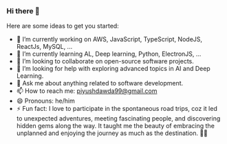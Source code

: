 ### Hi there 👋



Here are some ideas to get you started:

- 🔭 I’m currently working on AWS, JavaScript, TypeScript, NodeJS, ReactJs, MySQL, ...
- 🌱 I’m currently learning AL, Deep learning, Python, ElectronJS, ...
- 👯 I’m looking to collaborate on open-source software projects.
- 🤔 I’m looking for help with exploring advanced topics in AI and Deep Learning.
- 💬 Ask me about anything related to software development.
- 📫 How to reach me: piyushdawda99@gmail.com
- 😄 Pronouns: he/him
- ⚡ Fun fact: I love to participate in the spontaneous road trips, coz it led to unexpected adventures, meeting fascinating people, and discovering hidden gems along the way. It taught me the beauty of embracing the unplanned and enjoying the journey as much as the destination. 🚗✨

